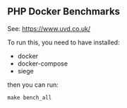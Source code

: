 ## PHP Docker Benchmarks

See: https://www.uvd.co.uk/

To run this, you need to have installed:
 * docker
 * docker-compose
 * siege

then you can run:

```
make bench_all
```
